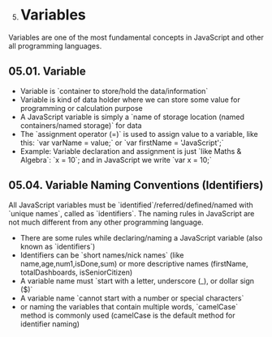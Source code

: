 5.  # Variables

Variables are one of the most fundamental concepts in JavaScript and other all programming languages.

## 05.01. Variable

- Variable is \`container to store/hold the data/information\`
- Variable is kind of data holder where we can store some value for programming or calculation purpose
- A JavaScript variable is simply a \`name of storage location (named containers/named storage)\` for data
- The \`assignment operator (=)\` is used to assign value to a variable, like this: \`var varName = value;\` or \`var firstName = 'JavaScript';\`
- Example: Variable declaration and assignment is just \`like Maths & Algebra\`: \`x = 10\`; and in JavaScript we write \`var x = 10;\`

## 05.04. Variable Naming Conventions (Identifiers)

All JavaScript variables must be \`identified\`/referred/defined/named with \`unique names\`, called as \`identifiers\`. The naming rules in JavaScript are not much different from any other programming language.

- There are some rules while declaring/naming a JavaScript variable (also known as \`identifiers\`)
- Identifiers can be \`short names/nick names\` (like name,age,num1,isDone,sum) or more descriptive names (firstName, totalDashboards, isSeniorCitizen)
- A variable name must \`start with a letter, underscore (\_), or dollar sign ($)\`
- A variable name \`cannot start with a number or special characters\`
- or naming the variables that contain multiple words, \`camelCase\` method is commonly used (camelCase is the default method for identifier naming)
